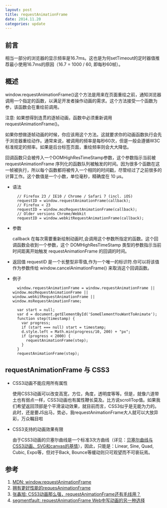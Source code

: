 ```yaml
---
layout: post
title: requestAnimationFrame
date: 2014.11.20
categories: update
---
```


## 前言

相当一部分的浏览器的显示频率是16.7ms。这也是为何setTimeout的定时器值推荐最小使用16.7ms的原因（16.7 = 1000 / 60, 即每秒60帧）。

## 概述

window.requestAnimationFrame()这个方法是用来在页面重绘之前，通知浏览器调用一个指定的函数，以满足开发者操作动画的需求。这个方法接受一个函数为参，该函数会在重绘前调用。

注意: 如果想得到连贯的逐帧动画，函数中必须重新调用 requestAnimationFrame()。

如果你想做逐帧动画的时候，你应该用这个方法。这就要求你的动画函数执行会先于浏览器重绘动作。通常来说，被调用的频率是每秒60次，但是一般会遵循W3C标准规定的频率。如果是后台标签页面，重绘频率则会大大降低。

回调函数只会被传入一个DOMHighResTimeStamp参数，这个参数指示当前被 requestAnimationFrame 序列化的函数队列被触发的时间。因为很多个函数在这一帧被执行，所以每个函数都将被传入一个相同的时间戳，尽管经过了之前很多的计算工作。这个数值是一个小数，单位毫秒，精确度在 10 µs。

- 语法

        // Firefox 23 / IE10 / Chrome / Safari 7 (incl. iOS)
        requestID = window.requestAnimationFrame(callback);
        // Firefox < 23
        requestID = window.mozRequestAnimationFrame(callback);                
        // Older versions Chrome/Webkit 
        requestID = window.webkitRequestAnimationFrame(callback); 

- 参数

    callback
    在每次需要重新绘制动画时,会调用这个参数所指定的函数。这个回调函数会收到一个参数，这个 DOMHighResTimeStamp 类型的参数指示当前时间距离开始触发 requestAnimationFrame 的回调的时间。

- 返回值
    requestID 是一个长整型非零值,作为一个唯一的标识符.你可以将该值作为参数传给 window.cancelAnimationFrame() 来取消这个回调函数。

- 例子

        window.requestAnimationFrame = window.requestAnimationFrame || window.mozRequestAnimationFrame || window.webkitRequestAnimationFrame || window.msRequestAnimationFrame;
        
        var start = null;
        var d = document.getElementById('SomeElementYouWantToAnimate');
        function step(timestamp) {
          var progress;
          if (start === null) start = timestamp;
          d.style.left = Math.min(progress/10, 200) + "px";
          if (progress < 2000) {
            requestAnimationFrame(step);
          }
        }
        requestAnimationFrame(step);


## requestAnimationFrame 与 CSS3

- CSS3动画不能应用所有属性

    使用CSS3动画可以改变高宽，方位，角度，透明度等等。但是，就像六道带土也有弱点一样，CSS3动画也有属性鞭长莫及。比方说scrollTop值。如果我们希望返回顶部是个平滑滚动效果，就目前而言，CSS3似乎是无能为力的。此时，还是要JS出马，势必，我requestAnimationFrame大人就可以大放异彩，万众瞩目啦

- CSS3支持的动画效果有限

    由于CSS3动画的贝塞尔曲线是一个标准3次方曲线（详见：[贝塞尔曲线与CSS3动画、SVG和canvas的基情](http://www.zhangxinxu.com/wordpress/2013/08/%E8%B4%9D%E5%A1%9E%E5%B0%94%E6%9B%B2%E7%BA%BF-cubic-bezier-css3%E5%8A%A8%E7%94%BB-svg-canvas/)），因此，只能是：Linear, Sine, Quad, Cubic, Expo等，但对于Back, Bounce等缓动则只可观望而不可亵玩焉。




## 参考
1. [MDN: window.requestAnimationFrame](https://developer.mozilla.org/zh-CN/docs/Web/API/window.requestAnimationFrame)
2. [拥有更好性能的requesAnimationFrame](http://html-js.com/article/2372)
3. [张鑫旭: CSS3动画那么强，requestAnimationFrame还有毛线用？](http://www.zhangxinxu.com/wordpress/2013/09/css3-animation-requestanimationframe-tween-%E5%8A%A8%E7%94%BB%E7%AE%97%E6%B3%95/)
4. [segmentfault: requestAnimationFrame Web中写动画的另一种选择](http://segmentfault.com/a/1190000000514843)